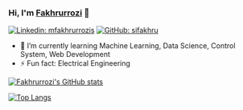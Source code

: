 ### Hi, I'm [Fakhrurrozi](https://sifakhru.github.io) 👋

[![Linkedin: mfakhrurrozis](https://img.shields.io/badge/-mfakhrurrozis-blue?style=flat-square&logo=Linkedin&logoColor=white&link=https://www.linkedin.com/in/mfakhrurrozis/)](https://www.linkedin.com/in/mfakhrurrozis/)
[![GitHub: sifakhru](https://img.shields.io/github/followers/sifakhru?label=follow&style=social)](https://github.com/sifakhru)

- 🌱 I’m currently learning Machine Learning, Data Science, Control System, Web Development
- ⚡ Fun fact: Electrical Engineering

<!--
Here are some ideas to get you started:
- 🔭 I’m currently working on ...
- 🌱 I’m currently learning ...
- 👯 I’m looking to collaborate on ...
- 🤔 I’m looking for help with ...
- 💬 Ask me about ...
- 📫 How to reach me: ...
- 😄 Pronouns: ...
-->

[![Fakhrurrozi's GitHub stats](https://github-readme-stats.vercel.app/api?username=sifakhru&show_icons=true&theme=vue)](https://github.com/mfakhru)

[![Top Langs](https://github-readme-stats.vercel.app/api/top-langs/?username=sifakhru&layout=compact&theme=vue)](https://github.com/mfakhru)
